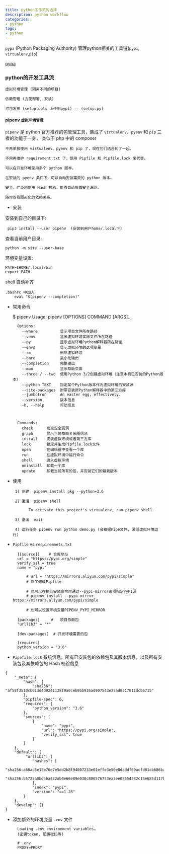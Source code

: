 ```yaml
---
title: python工作流的选择                        
description: python workflow
categories:
- python
tags:
- python   
---
```


`pypa` (Python Packaging Authority) 管理python相关的工具链(`pypi`, `virtualenv`,`pip`)

[pypa](https://github.com/pypa)


### python的开发工具流

    虚拟环境管理 (隔离不同的项目)
    
    依赖管理 (方便部署, 安装)
    
    打包发布 (setuptools 上传到pypi) -- (setup.py)
    

#### pipenv `虚拟环境管理`


`pipenv` 是 python 官方推荐的包管理工具，集成了 `virtualenv`、`pyenv` 和 `pip` 三者的功能于一身，
类似于 php 中的 composer


    不再单独使用 virtualenv、pyenv 和 pip 了，现在它们结合到了一起。
    
    不用再维护 requirement.txt 了，使用 Pipfile 和 Pipfile.lock 来代替。
    
    可以在开发环境使用多个 python 版本。
    
    在安装的 pyenv 条件下，可以自动安装需要的 python 版本。
    
    安全，广泛地使用 Hash 校验，能够自动曝露安全漏洞。
    
    随时查看图形化的依赖关系。


 
- 安装

安装到自己的目录下:

     pip3 install --user pipenv  (安装到用户home/.local下)
    

查看当前用户目录:
    
    python -m site --user-base
    
环境变量设置:
    
    PATH=$HOME/.local/bin
    export PATH

shell 自动补齐

    .bashrc 中加入
        eval "$(pipenv --completion)"
        



- 常用命令

    
    $ pipenv
    Usage: pipenv [OPTIONS] COMMAND [ARGS]...
    
        Options:
          --where          显示项目文件所在路径
          --venv           显示虚拟环境实际文件所在路径
          --py             显示虚拟环境Python解释器所在路径
          --envs           显示虚拟环境的选项变量
          --rm             删除虚拟环境
          --bare           最小化输出
          --completion     完整输出
          --man            显示帮助页面
          --three / --two  使用Python 3/2创建虚拟环境（注意本机已安装的Python版本）
          --python TEXT    指定某个Python版本作为虚拟环境的安装源
          --site-packages  附带安装原Python解释器中的第三方库
          --jumbotron      An easter egg, effectively.
          --version        版本信息
          -h, --help       帮助信息


        
        Commands:
          check      检查安全漏洞
          graph      显示当前依赖关系图信息
          install    安装虚拟环境或者第三方库
          lock       锁定并生成Pipfile.lock文件
          open       在编辑器中查看一个库
          run        在虚拟环境中运行命令
          shell      进入虚拟环境
          uninstall  卸载一个库
          update     卸载当前所有的包，并安装它们的最新版本


- 使用 

    
    
       1) 创建  pipenv install pkg --python=3.6
       
       2) 激活  pipenv shell
       
             To activate this project's virtualenv, run pipenv shell.
       
       3) 退出  exit
       
       4) 运行任务 pipenv run python demo.py (会根据Pipe文件, 激活虚拟环境运行)


       

- `Pipfile` vs `requiremnets.txt`

    
        [[source]]    # 仓库地址
        url = "https://pypi.org/simple"
        verify_ssl = true
        name = "pypi"
        
            # url = "https://mirrors.aliyun.com/pypi/simple"
            # 除了修改Pipfile
            
            # 也可以在执行安装命令时通过--pypi-mirror选项指定PyPI源
            # pipenv install --pypi-mirror https://mirrors.aliyun.com/pypi/simple
            
            # 也可以设置环境变量PIPENV_PYPI_MIRROR
        
        [packages]     #   项目依赖包
        "urllib3" = "*"
        
        [dev-packages]  # 开发环境需要的包
        
        [requires]
        python_version = "3.6"
        
        

- `Pipefile.lock` 系统信息，所有已安装包的依赖包及其版本信息，以及所有安装包及其依赖包的 Hash 校验信息


```
{
    "_meta": {
        "hash": {
            "sha256": "af58f3510cb613d4d9241128f9a0ceb9bb936ad907543e23ad8317011dcb6715"
        },
        "pipfile-spec": 6,
        "requires": {
            "python_version": "3.6"
        },
        "sources": [
            {
                "name": "pypi",
                "url": "https://pypi.org/simple",
                "verify_ssl": true
            }
        ]
    },
    "default": {                
         "urllib3": {
            "hashes": [
                "sha256:a68ac5e15e76e7e5dd2b8f94007233e01effe3e50e8daddf69acfd81cb686baf",
                "sha256:b5725a0bd4ba422ab0e66e89e030c806576753ea3ee08554382c14e685d117b5"
            ],
            "index": "pypi",
            "version": "==1.23"
        }
    },
    "develop": {}
}

```

- 添加额外的环境变量 `.env` 文件


        Loading .env environment variables…
        (密钥token, 配置密码等)
    
        # .env
        PROXY=PROXY
        
